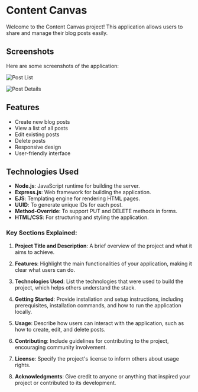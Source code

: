 # Content Canvas

Welcome to the Content Canvas project! This application allows users to share and manage their blog posts easily.

## Screenshots

Here are some screenshots of the application:

![Post List](https://github.com/yourusername/yourrepository/raw/main/path/to/Screenshot%202024-09-29%20170030.png)

![Post Details](https://github.com/yourusername/yourrepository/raw/main/path/to/Screenshot%202024-09-29%20170052.png)


## Features

- Create new blog posts
- View a list of all posts
- Edit existing posts
- Delete posts
- Responsive design
- User-friendly interface

## Technologies Used

- **Node.js**: JavaScript runtime for building the server.
- **Express.js**: Web framework for building the application.
- **EJS**: Templating engine for rendering HTML pages.
- **UUID**: To generate unique IDs for each post.
- **Method-Override**: To support PUT and DELETE methods in forms.
- **HTML/CSS**: For structuring and styling the application.


### Key Sections Explained:

1. **Project Title and Description**: A brief overview of the project and what it aims to achieve.

2. **Features**: Highlight the main functionalities of your application, making it clear what users can do.

3. **Technologies Used**: List the technologies that were used to build the project, which helps others understand the stack.

4. **Getting Started**: Provide installation and setup instructions, including prerequisites, installation commands, and how to run the application locally.

5. **Usage**: Describe how users can interact with the application, such as how to create, edit, and delete posts.

6. **Contributing**: Include guidelines for contributing to the project, encouraging community involvement.

7. **License**: Specify the project's license to inform others about usage rights.

8. **Acknowledgments**: Give credit to anyone or anything that inspired your project or contributed to its development.


